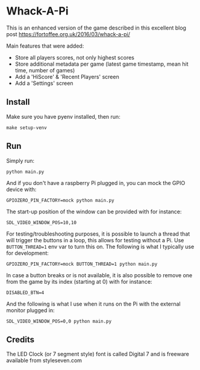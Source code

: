 # Whack-A-Pi

This is an enhanced version of the game described in this excellent blog post https://fortoffee.org.uk/2016/03/whack-a-pi/

Main features that were added:
- Store all players scores, not only highest scores
- Store additional metadata per game (latest game timestamp, mean hit time, number of games)
- Add a 'HiScore' & 'Recent Players' screen
- Add a 'Settings' screen

## Install
Make sure you have pyenv installed, then run:

    make setup-venv

## Run
Simply run:

    python main.py

And if you don't have a raspberry Pi plugged in, you can mock the GPIO device with:

    GPIOZERO_PIN_FACTORY=mock python main.py

The start-up position of the window can be provided with for instance:
    
    SDL_VIDEO_WINDOW_POS=10,10

For testing/troubleshooting purposes, it is possible to launch a thread that will trigger the buttons in a loop,
this allows for testing without a Pi. Use `BUTTON_THREAD=1` env var to turn this on. The following is what I typically
use for development:

    GPIOZERO_PIN_FACTORY=mock BUTTON_THREAD=1 python main.py

In case a button breaks or is not available, it is also possible to remove one from the game
by its index (starting at 0) with for instance:

    DISABLED_BTN=4

And the following is what I use when it runs on the Pi with the external monitor plugged in:

    SDL_VIDEO_WINDOW_POS=0,0 python main.py

## Credits
The LED Clock (or 7 segment style) font is called Digital 7 and is freeware available from styleseven.com